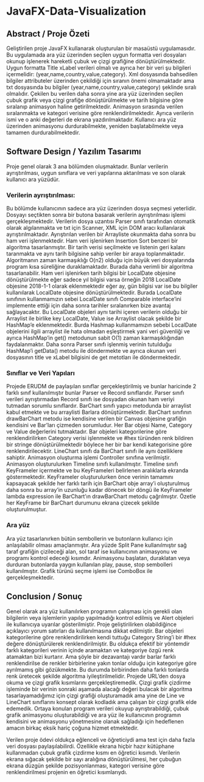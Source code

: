 # JavaFX-Data-Visualization

## Abstract / Proje Özeti
Geliştirilen proje JavaFX kullanarak oluşturulan bir masaüstü uygulamasıdır. Bu uygulamada ara yüz üzerinden seçilen uygun formatta veri dosyaları okunup işlenerek hareketli çubuk ve çizgi grafiğine dönüştürülmektedir. Uygun formatta Title xLabel verileri olmalı ve ayrıca her bir veri şu bilgileri içermelidir: (year,name,country,value,category). Xml dosyasında bahsedilen bilgiler attributeler üzerinden çekildiği için sıranın önemi olmamaktadır ama txt dosyasında bu bilgiler (year,name,country,value,category) şeklinde sıralı olmalıdır. Çekilen bu verilen daha sonra yine ara yüz üzerinden seçilen çubuk grafik veya çizgi grafiğe dönüştürülmekte ve tarih bilgisine göre sıralanıp animasyon haline getirilmektedir. Animasyon sırasında verilen sıralanmakta ve kategori verisine göre renklendirilmektedir. Ayrıca verilerin ismi ve o anki değerleri de ekrana yazdırılmaktadır. Kullanıcı ara yüz üzerinden animasyonu durdurabilmekte, yeniden başlatabilmekte veya tamamen durdurabilmektedir.

## Software Design / Yazılım Tasarımı
Proje genel olarak 3 ana bölümden oluşmaktadır. Bunlar verilerin ayrıştırılması, uygun sınıflara ve veri yapılarına aktarılması ve son olarak kullanıcı ara yüzüdür.

### Verilerin ayrıştırılması:
Bu bölümde kullanıcının sadece ara yüz üzerinden dosya seçmesi yeterlidir. Dosyayı seçtikten sonra bir butona basarak verilerin ayrıştırılması işlemi gerçekleşmektedir. Verilerin dosya uzantısı Parser sınıfı tarafından otomatik olarak algılanmakta ve txt için Scanner, XML için DOM aracı kullanılarak ayrıştırılmaktadır. Ayrıştırılan verilen bir Arrayliste okunmakta daha sonra bu ham veri işlenmektedir. Ham veri işlenirken Insertion Sort benzeri bir algoritma tasarlanmıştır. Bir tarih verisi seçilmekte ve listenin geri kalanı taranmakta ve aynı tarih bilgisine sahip veriler bir araya toplanmaktadır. Algoritmanın zaman karmaşıklığı O(n2) olduğu için büyük veri dosyalarında program kısa süreliğine duraklamaktadır. Burada daha verimli bir algoritma tasarlanabilir.
Ham veri işlenirken tarih bilgisi bir LocalDate objesine dönüştürülmekte eğer sadece yıl bilgisi varsa örneğin 2018 LocalDate objesine 2018-1-1 olarak eklenmektedir eğer ay, gün bilgisi var ise bu bilgiler kullanılarak LocalDate objesine dönüştürülmektedir. Burada LocalDate sınıfının kullanmamızın sebei LocalDate sınıfı Comparable interface’ini implemente ettiği için daha sonra tarihler sıralanırken bize avantaj sağlayacaktır. Bu LocalDate objeleri aynı tarihi içeren verilerin olduğu bir Arraylist ile birlike key LocalDate, Value ise Arraylist olacak şekilde bir HashMap’e eklenmektedir. Burda Hashmap kullanmamızın sebebi LocalDate objelerini ilgili arraylist ile hata olmadan eşleştirmek yani veri güvenliği ve ayrıca HashMap’in get() metodunun sabit O(1) zaman karmaşıklığından faydalanmaktır. Daha sonra Parser sınıfı işlenmiş verinin tutulduğu HashMap’i getData() metodu ile döndermekte ve ayrıca okunan veri dosyasının title ve xLabel bilgisini de get metotları ile döndermektedir.

### Sınıflar ve Veri Yapıları
Projede ERUDM de paylaşılan sınıflar gerçekleştirilmiş ve bunlar haricinde 2 farklı sınıf kullanılmıştır bunlar Parser ve Record sınıflarıdır. Parser sınıfı verileri ayrıştırmadan Record sınıfı ise dosyadan okunan ham veriyi tutmadan sorumlu sınıflardır. BarChart sınıfı yapıcı metodunda bir arraylist kabul etmekte ve bu arraylisti Barlara dönüştürmektedir. BarChart sınıfının drawBarChart metodu ise kendisine verilen bir Canvas objesine grafiğin kendisini ve Bar’ları çizmeden sorumludur. Her Bar objesi Name, Category ve Value değerlerini tutmaktadır. Bar objeleri kategorilerine göre renklendirilirken Category verisi işlenmekte ve #hex türünden renk bildiren bir stringe dönüştürülmektedir böylece her bir bar kendi kategorisine göre renklendirilecektir. LineChart sınıfı da BarChart sınıfı ile aynı özelliklere sahiptir. Animasyon oluşturma işlemi Controller sınıfına verilmiştir. Animasyon oluşturulurken Timeline sınıfı kullanılmıştır. Timeline sınıfı KeyFrameler içermekte ve bu KeyFrameleri belirlenen aralıklarla ekranda göstermektedir. KeyFrameler oluşturulurken önce verinin tamamını kapsayacak şekilde her farklı tarih için BarChart obje array’i oluşturulmuş daha sonra bu array’in uzunluğu kadar dönecek bir döngü ile KeyFrameler lambda expression ile BarChart’ın drawBarChart metodu çağrılmıştır. Özetle her KeyFrame bir BarChart durumunu ekrana çizecek şekilde oluşturulmuştur.

### Ara yüz
Ara yüz tasarlanırken bütün sembollerin ve butonların kullanıcı için anlaşılabilir olması amaçlanmıştır. Ara yüzde Split Pane kullanılmıştır sağ taraf grafiğin çizileceği alan, sol taraf ise kullanıcının animasyonu ve programı kontrol edeceği kısımdır. Animasyonu başlatan, duraklatan veya durduran butonlarda yaygın kullanılan play, pause, stop sembolleri kullanılmıştır. Grafik türünü seçme işlemi ise ComboBox ile gerçekleşmektedir.

## Conclusion / Sonuç
Genel olarak ara yüz kullanılırken programın çalışması için gerekli olan bilgilerin veya işlemlerin yapılıp yapılmadığı kontrol edilmiş ve Alert objeleri ile kullanıcıya uyarılar gösterilmiştir. Proje geliştirilirken olabildiğince açıklayıcı yorum satırları da kullanılmasına dikkat edilmiştir. Bar objeleri kategorilerine göre renklendirilirken kendi tuttuğu Category String’i bir #hex değere dönüştürülerek renklendirilmiştir. Bu oldukça efektif bir yöntemdir farklı kategorileri verinin içinde aramaktan ve kategoriye özgü renk atamaktan bizi kurtarır. Ama şöyle bir dezavantajı vardır barlar farklı renklendirilse de renkler birbirlerine yakın tonlar olduğu için kategoriye göre ayrılmamış gibi gözükmekte. Bu durumda birbirinden daha farklı tonlarda renk üretecek şekilde algoritma iyileştirilmelidir. Projede URL’den dosya okuma ve çizgi grafik kısımlarını gerçekleştiremedik. Çizgi grafik çizdirme işleminde bir verinin sonraki aşamada alacağı değeri bulacak bir algoritma tasarlayamadığımız için çizgi grafiği oluşturamadık ama yine de Line ve LineChart sınıflarını konsept olarak kodladık ama çalışan bir çizgi grafik elde edemedik. Ortaya konulan program verileri okuyup ayrıştırabildiği, çubuk grafik animasyonu oluşturabildiği ve ara yüz ile kullanıcının programın kendisini ve animasyonu yönetmesine olanak sağladığı için hedeflenen amacın birkaç eksik hariç çoğuna hizmet etmektedir.

Verilen proje ödevi oldukça eğlenceli ve öğreticiydi ama test için daha fazla veri dosyası paylaşılabilirdi. Özellikle ekrana hiçbir hazır kütüphane kullanmadan çubuk grafik çizdirme kısmı en öğretici kısımdı. Verilerin ekrana sığacak şekilde bir sayı aralığına dönüştürülmesi, her çubuğun ekrana düzgün şekilde pozisyonlanması, kategori verisine göre renklendirilmesi projenin en öğretici kısımlarıydı.
